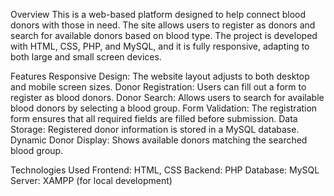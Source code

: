 Overview
This is a web-based platform designed to help connect blood donors with those in need. The site allows users to register as donors and search for available donors based on blood type. The project is developed with HTML, CSS, PHP, and MySQL, and it is fully responsive, adapting to both large and small screen devices.

Features
Responsive Design: The website layout adjusts to both desktop and mobile screen sizes.
Donor Registration: Users can fill out a form to register as blood donors.
Donor Search: Allows users to search for available blood donors by selecting a blood group.
Form Validation: The registration form ensures that all required fields are filled before submission.
Data Storage: Registered donor information is stored in a MySQL database.
Dynamic Donor Display: Shows available donors matching the searched blood group.

Technologies Used
Frontend: HTML, CSS
Backend: PHP
Database: MySQL
Server: XAMPP (for local development)
